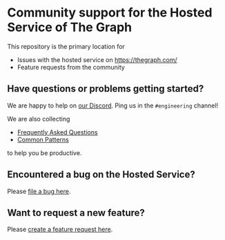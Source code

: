 # Community support for the Hosted Service of The Graph

This repository is the primary location for

* Issues with the hosted service on https://thegraph.com/
* Feature requests from the community

## Have questions or problems getting started?

We are happy to help on [our Discord](https://thegraph.com/discord). Ping us in the `#engineering` channel!

We are also collecting

* [Frequently Asked Questions](https://github.com/graphprotocol/support/wiki/faq)
* [Common Patterns](https://github.com/graphprotocol/support/wiki/common-patterns)

to help you be productive.

## Encountered a bug on the Hosted Service?

Please [file a bug here](https://github.com/graphprotocol/support/issues/new?labels=bug).

## Want to request a new feature?

Please [create a feature request here](https://github.com/graphprotocol/support/issues/new?labels=enhancement).
